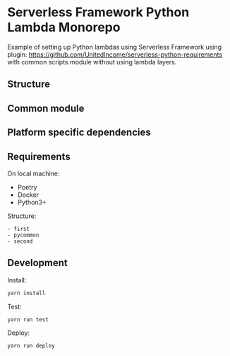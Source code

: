 # Serverless Framework Python Lambda Monorepo

Example of setting up Python lambdas using Serverless Framework using
plugin: https://github.com/UnitedIncome/serverless-python-requirements
with common scripts module without using lambda layers.

## Structure

## Common module

## Platform specific dependencies

## Requirements

On local machine:

- Poetry
- Docker
- Python3+

Structure:

```
- first
- pycommon
- second
```

## Development

Install:

```bash
yarn install
```

Test:

```bash
yarn run test
```

Deploy:

```bash
yarn run deploy
```